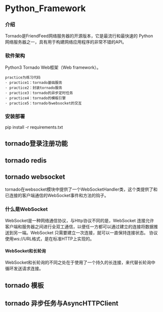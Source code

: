 # Python_Framework

### 介绍
Tornado是FriendFeed网络服务器的开源版本，它是最流行和最快速的 Python 网络服务器之一，具有用于构建网络应用程序的非常不错的API。

### 软件架构
Python3 Tornado Web框架（Web framework）。

```
practice为练习代码
· practice1：tornado基础服务
· practice2：封装tornado服务
· practice3：tornado的异步定时任务
· practice4：tornado的模板引擎
· practice5：tornado与websocket的交互
```


### 安装部署
pip install -r requirements.txt



## tornado登录注册功能



## tornado redis



## tornado websocket
tornado在websocket模块中提供了一个WebSocketHandler类，这个类提供了和已连接的客户端通信的WebSocket事件和方法的钩子。

### 什么是WebSocket
WebSocket是一种网络通信协议，与Http协议不同的是，WebSocket 连接允许客户端和服务器之间进行全双工通信，以便任一方都可以通过建立的连接将数据推送到另一端。WebSocket 只需要建立一次连接，就可以一直保持连接状态。
协议使用ws://URL格式，是在标准HTTP上实现的。

#### WebSocket和长轮询
WebSocket和长轮询的不同之处在于使用了一个持久的长连接，来代替长轮询中循环发送请求连接。





## tornado 模板


## tornado 异步任务与AsyncHTTPClient





